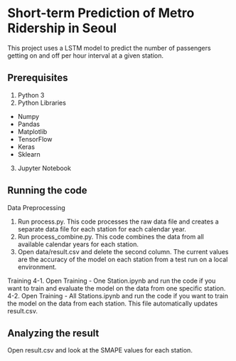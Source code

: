 # Short-term Prediction of Metro Ridership in Seoul

This project uses a LSTM model to predict the number of passengers getting on and off per hour interval at a given station.

## Prerequisites

1. Python 3
2. Python Libraries
- Numpy
- Pandas
- Matplotlib
- TensorFlow
- Keras
- Sklearn
3. Jupyter Notebook

## Running the code

Data Preprocessing
1. Run process.py. This code processes the raw data file and creates a separate data file for each station for each calendar year.
2. Run process_combine.py. This code combines the data from all available calendar years for each station.
3. Open data/result.csv and delete the second column. The current values are the accuracy of the model on each station from a test run on a local environment.

Training
4-1. Open Training - One Station.ipynb and run the code if you want to train and evaluate the model on the data from one specific station.
4-2. Open Training - All Stations.ipynb and run the code if you want to train the model on the data from each station. This file automatically updates result.csv.

## Analyzing the result

Open result.csv and look at the SMAPE values for each station.
